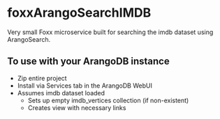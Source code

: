 # foxxArangoSearchIMDB
Very small Foxx microservice built for searching the imdb dataset using ArangoSearch.

## To use with your ArangoDB instance
- Zip entire project
- Install via Services tab in the ArangoDB WebUI
- Assumes imdb dataset loaded
  - Sets up empty imdb_vertices collection (if non-existent)
  - Creates view with necessary links
